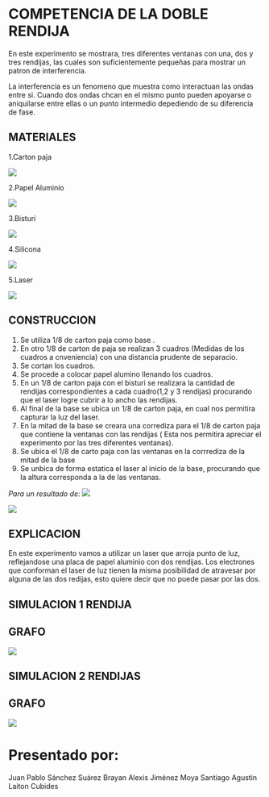 # COMPETENCIA DE LA DOBLE RENDIJA

En este experimento se mostrara, tres diferentes ventanas con una, dos y tres rendijas, las cuales son suficientemente pequeñas para mostrar un patron de interferencia. 

La interferencia es un fenomeno que muestra como interactuan las ondas entre si. Cuando dos ondas chcan en el mismo punto pueden apoyarse o aniquilarse entre ellas o un punto intermedio depediendo de su diferencia de fase.

## MATERIALES

1.Carton paja

![](imagenes/cartonpaja.jpg)

2.Papel Aluminio 

![](imagenes/papelaluminio.jpeg)

3.Bisturi

![](imagenes/Bisturi.png)

4.Silicona

![](imagenes/silicona.jpeg)

5.Laser

![](imagenes/laser.jpeg)

## CONSTRUCCION 

1. Se utiliza 1/8 de carton paja como base .
2. En otro 1/8 de carton de paja se realizan 3 cuadros (Medidas de los cuadros a cnveniencia) con una distancia prudente de separacio.
3. Se cortan los cuadros.
4. Se procede a colocar papel alumino llenando los cuadros.
5. En un 1/8 de carton paja con el bisturi se realizara la cantidad de rendijas correspondientes a cada cuadro(1,2 y 3 rendijas) procurando que el laser logre cubrir a lo ancho las rendijas.
6. Al final de la base se ubica un 1/8 de carton paja, en cual nos permitira capturar la luz del laser.
7. En la mitad de la base se creara una corrediza para el 1/8 de carton paja que contiene la ventanas con las rendijas ( Esta nos permitira apreciar el experimento por las tres diferentes ventanas).
8. Se ubica el 1/8 de carto paja con las ventanas en la corrrediza de la mitad de la base
9. Se unbica de forma estatica el laser al inicio de la base, procurando que la altura corresponda a la de las ventanas.

*Para un resultado de:*
![](imagenes/maqueta.jpeg)

![](imagenes/rendijas.jpeg)

## EXPLICACION
En este experimento vamos a utilizar un laser que arroja punto de luz, reflejandose una placa de papel aluminio con dos rendijas. Los electrones que conforman el laser de luz tienen la misma posibilidad de atravesar por alguna de las dos redijas, esto quiere decir que no puede pasar por las dos.

## SIMULACION 1 RENDIJA

## GRAFO

![](imagenes/grafo_de_1_rendija.jpeg)

## SIMULACION 2 RENDIJAS

## GRAFO

![](imagenes/grafo_de_2_rendijas.jpeg)

# Presentado por:
Juan Pablo Sánchez Suárez 
Brayan Alexis Jiménez Moya 
Santiago Agustin Laiton Cubides


